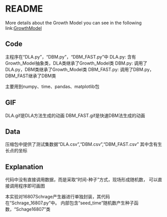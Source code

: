 # README

More details about the Growth Model you can see in the following link:[GrowthModel](https://github.com/Rainzor/GrowthModel)

## Code

主程序在“DLA.py”，“DBM.py”，“DBM_FAST.py”中
DLA.py: 含有 Growth_Model抽象类，DLA类继承了Growth_Model类
DBM.py: 调用了DLA.py，DBM类继承了Growth_Model类
DBM_FAST.py: 调用了DBM.py，DBM_FAST继承了DBM类

主要用到numpy、time、pandas、matplotlib包

## GIF

DLA.gif是DLA方法生成的动画
DBM_FAST.gif是快速DBM法生成的动画

## Data

压缩包中提供了测试集数据“DLA.csv”,“DBM.csv”,“DBM_FAST.csv”
其中含有生长点的坐标

## Explanation

代码中没有直接调用数据，而是采取“时间-种子”方式，现场形成随机数，
可以直接调用程序即可画图

本实验对16807Schrage产生器进行单独封装，其代码在“Schrage_16807.py”中。
内部包含“seed_time”随机数产生种子函数，“Schage16807”类

